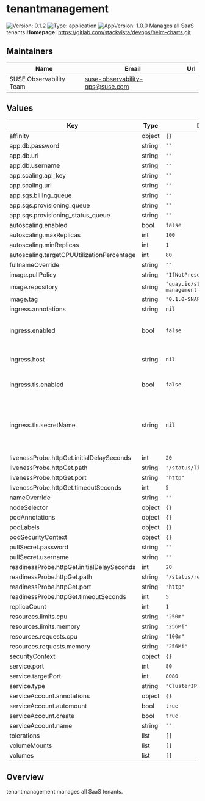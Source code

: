# tenantmanagement

![Version: 0.1.2](https://img.shields.io/badge/Version-0.1.2-informational?style=flat-square) ![Type: application](https://img.shields.io/badge/Type-application-informational?style=flat-square) ![AppVersion: 1.0.0](https://img.shields.io/badge/AppVersion-1.0.0-informational?style=flat-square)
Manages all SaaS tenants
**Homepage:** <https://gitlab.com/stackvista/devops/helm-charts.git>
## Maintainers

| Name | Email | Url |
| ---- | ------ | --- |
| SUSE Observability Team | <suse-observability-ops@suse.com> |  |

## Values

| Key | Type | Default | Description |
|-----|------|---------|-------------|
| affinity | object | `{}` |  |
| app.db.password | string | `""` |  |
| app.db.url | string | `""` |  |
| app.db.username | string | `""` |  |
| app.scaling.api_key | string | `""` |  |
| app.scaling.url | string | `""` |  |
| app.sqs.billing_queue | string | `""` |  |
| app.sqs.provisioning_queue | string | `""` |  |
| app.sqs.provisioning_status_queue | string | `""` |  |
| autoscaling.enabled | bool | `false` |  |
| autoscaling.maxReplicas | int | `100` |  |
| autoscaling.minReplicas | int | `1` |  |
| autoscaling.targetCPUUtilizationPercentage | int | `80` |  |
| fullnameOverride | string | `""` |  |
| image.pullPolicy | string | `"IfNotPresent"` |  |
| image.repository | string | `"quay.io/stackstate/tenant-management"` |  |
| image.tag | string | `"0.1.0-SNAPSHOT-0fdae22e"` |  |
| ingress.annotations | string | `nil` |  |
| ingress.enabled | bool | `false` | Whether to deploy Ingress resource. |
| ingress.host | string | `nil` | HTTP host for the ingress. |
| ingress.tls.enabled | bool | `false` | Whether to enable TLS for ingress. |
| ingress.tls.secretName | string | `nil` | The name of K8s secrets containing SSL certificate for ingress. |
| livenessProbe.httpGet.initialDelaySeconds | int | `20` |  |
| livenessProbe.httpGet.path | string | `"/status/live"` |  |
| livenessProbe.httpGet.port | string | `"http"` |  |
| livenessProbe.httpGet.timeoutSeconds | int | `5` |  |
| nameOverride | string | `""` |  |
| nodeSelector | object | `{}` |  |
| podAnnotations | object | `{}` |  |
| podLabels | object | `{}` |  |
| podSecurityContext | object | `{}` |  |
| pullSecret.password | string | `""` |  |
| pullSecret.username | string | `""` |  |
| readinessProbe.httpGet.initialDelaySeconds | int | `20` |  |
| readinessProbe.httpGet.path | string | `"/status/ready"` |  |
| readinessProbe.httpGet.port | string | `"http"` |  |
| readinessProbe.httpGet.timeoutSeconds | int | `5` |  |
| replicaCount | int | `1` |  |
| resources.limits.cpu | string | `"250m"` |  |
| resources.limits.memory | string | `"256Mi"` |  |
| resources.requests.cpu | string | `"100m"` |  |
| resources.requests.memory | string | `"256Mi"` |  |
| securityContext | object | `{}` |  |
| service.port | int | `80` |  |
| service.targetPort | int | `8080` |  |
| service.type | string | `"ClusterIP"` |  |
| serviceAccount.annotations | object | `{}` |  |
| serviceAccount.automount | bool | `true` |  |
| serviceAccount.create | bool | `true` |  |
| serviceAccount.name | string | `""` |  |
| tolerations | list | `[]` |  |
| volumeMounts | list | `[]` |  |
| volumes | list | `[]` |  |

## Overview
tenantmanagement manages all SaaS tenants.

